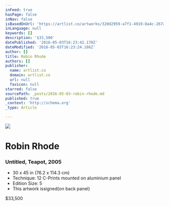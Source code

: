 ```yaml
---
inFeed: true
hasPage: false
inNav: false
isBasedOnUrl: 'https://artlist.co/artworks/320d2959-a7f1-4919-8a4c-267ae51b9bf0'
inLanguage: null
keywords: []
description: '$33,500'
datePublished: '2016-05-03T16:23:42.170Z'
dateModified: '2016-05-03T16:23:24.186Z'
author: []
title: Robin Rhode
authors: []
publisher:
  name: artlist.co
  domain: artlist.co
  url: null
  favicon: null
starred: false
sourcePath: _posts/2016-05-03-robin-rhode.md
published: true
_context: 'http://schema.org'
_type: Article

---
```

![](https://www.filepicker.io/api/file/uSNyymDlSJiC4wVgqYTz)

# Robin Rhode

### Untitled, Teapot, 2005

* 30 x 45 in (76.2 x 114.3 cm)
* Technique: 12 C-Prints mounted on aluminium panel
* Edition Size: 5
* This artwork issigned(on back panel)

$33,500